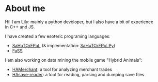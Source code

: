 # About me

Hi! I am Lily: mainly a python developer, but I also have a bit of experience in C++ and JS.

I have created a few esoteric programing languages:

- [SaHuTOrEPoL](https://www.github.com/MinekPo1/SaHuTOrEPoL) (& implementation: [SaHuTOrEPoLPy](https://www.github.com/MinekPo1/SaHuTOrEPoLPy))
- [FuSS](https://www.github.com/MinekPo1/FuSS)

I am also working on data mining the mobile game "Hybrid Animals":

- [HAMerchant](https://www.github.com/MinekPo1/HAMerchant): a tool for analyzing merchant trades
- [HAsave-reader](https://www.github.com/walksanatora/HAsave-reader): a tool for reading, parsing and dumping save files
